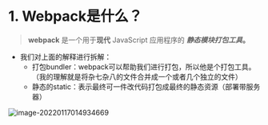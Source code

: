 # 1. Webpack是什么？

> **webpack** 是一个用于**现代** JavaScript 应用程序的 ***静态模块打包工具*。**



 - 我们对上面的解释进行拆解：
   - 打包bundler：webpack可以帮助我们进行打包，所以他是个打包工具。（我的理解就是将杂七杂八的文件合并成一个或者几个独立的文件）
   - 静态的static：表示最终可一件改代码打包成最终的静态资源（部署带服务器）

![image-20220117014934669](C:/Users/yjw/AppData/Roaming/Typora/typora-user-images/image-20220117014934669.png)